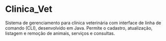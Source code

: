 # Clinica_Vet
Sistema de gerenciamento para clínica veterinária com interface de linha de comando (CLI), desenvolvido em Java. Permite o cadastro, atualização, listagem e remoção de animais, serviços e consultas.
